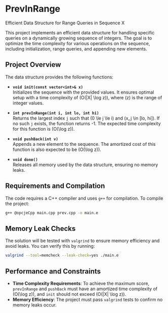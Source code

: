 # PrevInRange
Efficient Data Structure for Range Queries in Sequence X

This project implements an efficient data structure for handling specific queries on a dynamically growing sequence of integers. The goal is to optimize the time complexity for various operations on the sequence, including initialization, range queries, and appending new elements.

## Project Overview

The data structure provides the following functions:

- **`void init(const vector<int>& x)`**  
  Initializes the sequence with the provided values. It ensures optimal setup with a time complexity of \(O(|X| \log z)\), where \(z\) is the range of integer values.

- **`int prevInRange(int i, int lo, int hi)`**  
  Returns the largest index `j` such that \(0 \le j \le i\) and \(x_j \in [lo, hi]\). If no such `j` exists, the function returns -1. The expected time complexity for this function is \(O(\log z)\).

- **`void pushBack(int v)`**  
  Appends a new element to the sequence. The amortized cost of this function is also expected to be \(O(\log z)\).

- **`void done()`**  
  Releases all memory used by the data structure, ensuring no memory leaks.

## Requirements and Compilation

The code requires a C++ compiler and uses `g++` for compilation. To compile the project:

```bash
g++ @opcjeCpp main.cpp prev.cpp -o main.e
```

## Memory Leak Checks

The solution will be tested with `valgrind` to ensure memory efficiency and avoid leaks. You can verify this by running:

```bash
valgrind --tool=memcheck --leak-check=yes ./main.e
```

## Performance and Constraints

- **Time Complexity Requirements**: To achieve the maximum score, `prevInRange` and `pushBack` must have an amortized time complexity of \(O(\log z)\), and `init` should not exceed \(O(|X| \log z)\).
- **Memory Efficiency**: The project must pass `valgrind` tests to confirm no memory leaks occur.
